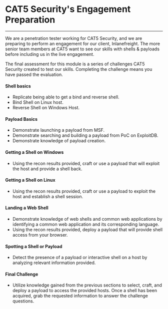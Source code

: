 
<h1>CAT5 Security's Engagement Preparation</h1>
<hr/>
<p>We are a penetration tester working for CAT5 Security, and we are preparing to perform an engagement for our client, Inlanefreight. The more senior team members at CAT5 want to see our skills with shells &amp; payloads before including us in the live engagement.</p>
<p>The final assessment for this module is a series of challenges CAT5 Security created to test our skills. Completing the challenge means you have passed the evaluation.</p>
<h4>Shell basics</h4>
<ul>
<li>Replicate being able to get a bind and reverse shell.</li>
<li>Bind Shell on Linux host.</li>
<li>Reverse Shell on Windows Host.</li>
</ul>
<h4>Payload Basics</h4>
<ul>
<li>Demonstrate launching a payload from MSF.</li>
<li>Demonstrate searching and building a payload from PoC on ExploitDB.</li>
<li>Demonstrate knowledge of payload creation.</li>
</ul>
<h4>Getting a Shell on Windows</h4>
<ul>
<li>Using the recon results provided, craft or use a payload that will exploit the host and provide a shell back.</li>
</ul>
<h4>Getting a Shell on Linux</h4>
<ul>
<li>Using the recon results provided, craft or use a payload to exploit the host and establish a shell session.</li>
</ul>
<h4>Landing a Web Shell</h4>
<ul>
<li>Demonstrate knowledge of web shells and common web applications by identifying a common web application and its corresponding language.</li>
<li>Using the recon results provided, deploy a payload that will provide shell access from your browser.</li>
</ul>
<h4>Spotting a Shell or Payload</h4>
<ul>
<li>Detect the presence of a payload or interactive shell on a host by analyzing relevant information provided.</li>
</ul>
<h4>Final Challenge</h4>
<ul>
<li>Utilize knowledge gained from the previous sections to select, craft, and deploy a payload to access the provided hosts. Once a shell has been acquired, grab the requested information to answer the challenge questions.</li>
</ul>
